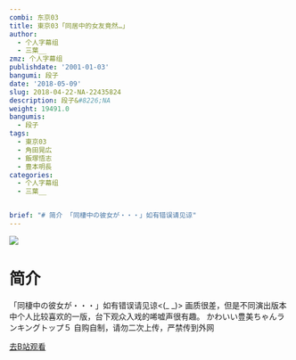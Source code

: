 ```yaml
---
combi: 东京03
title: 東京03「同居中的女友竟然…」
author:
  - 个人字幕组
  - 三葉__
zmz: 个人字幕组
publishdate: '2001-01-03'
bangumi: 段子
date: '2018-05-09'
slug: 2018-04-22-NA-22435824
description: 段子&#8226;NA
weight: 19491.0
bangumis:
  - 段子
tags:
  - 東京03
  - 角田晃広
  - 飯塚悟志
  - 豊本明長
categories:
  - 个人字幕组
  - 三葉__


brief: "# 简介 「同棲中の彼女が・・・」如有错误请见谅"
---
```

![](https://i.imgur.com/iNFkGsc.jpg)
# 简介  
「同棲中の彼女が・・・」如有错误请见谅<(_ _)>
画质很差，但是不同演出版本中个人比较喜欢的一版，台下观众入戏的唏嘘声很有趣。
かわいい豊美ちゃんランキングトップ５
自购自制，请勿二次上传，严禁传到外网  

[去B站观看](https://www.bilibili.com/video/av22435824/)
 
